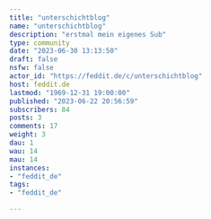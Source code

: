 ```yaml
---
title: "unterschichtblog" 
name: "unterschichtblog"
description: "erstmal mein eigenes Sub"
type: community
date: "2023-06-30 13:13:50"
draft: false
nsfw: false
actor_id: "https://feddit.de/c/unterschichtblog"
host: feddit.de
lastmod: "1969-12-31 19:00:00"
published: "2023-06-22 20:56:59"
subscribers: 84
posts: 3
comments: 17
weight: 3
dau: 1
wau: 14
mau: 14
instances:
- "feddit_de"
tags: 
- "feddit_de"

---
```

